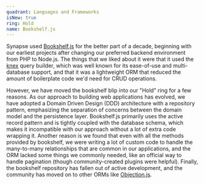```yaml
---
quadrant: Languages and Frameworks
isNew: true
ring: Hold
name: Bookshelf.js
---
```


Synapse used [Bookshelf.js](https://bookshelfjs.org/) for the better part of a decade, beginning with our earliest projects after changing our preferred backend environment from PHP to Node.js. The things that we liked about it were that it used the [knex](https://knexjs.org/) query builder, which was well known for its ease-of-use and multi-database support, and that it was a lightweight ORM that reduced the amount of boilerplate code we'd need for CRUD operations. 

However, we have moved the bookshelf blip into our "Hold" ring for a few reasons. As our approach to building web applications has evolved, we have adopted a Domain Driven Design (DDD) architecture with a repository pattern, emphasizing the separation of concerns between the domain model and the persistence layer. Bookshelf.js primarily uses the active record pattern and is tightly coupled with the database schema, which makes it incompatible with our approach without a lot of extra code wrapping it. Another reason is we found that even with all the methods provided by bookshelf, we were writing a lot of custom code to handle the many-to-many relationships that are common in our applications, and the ORM lacked some things we commonly needed, like an official way to handle pagination (though community-created plugins were helpful). Finally, the bookshelf repository has fallen out of active development, and the community has moved on to other ORMs like [Objection.js](https://vincit.github.io/objection.js/). 